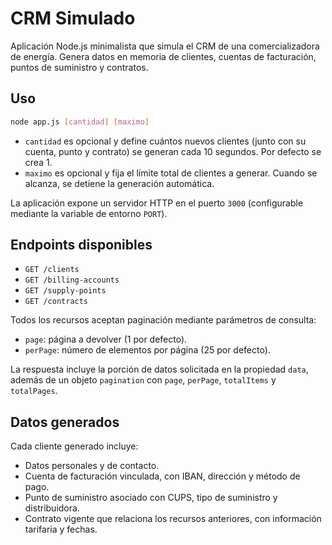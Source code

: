 # CRM Simulado

Aplicación Node.js minimalista que simula el CRM de una comercializadora de energía. Genera datos en memoria de clientes, cuentas de facturación, puntos de suministro y contratos.

## Uso

```bash
node app.js [cantidad] [maximo]
```

- `cantidad` es opcional y define cuántos nuevos clientes (junto con su cuenta, punto y contrato) se generan cada 10 segundos. Por defecto se crea 1.
- `maximo` es opcional y fija el límite total de clientes a generar. Cuando se alcanza, se detiene la generación automática.

La aplicación expone un servidor HTTP en el puerto `3000` (configurable mediante la variable de entorno `PORT`).

## Endpoints disponibles

- `GET /clients`
- `GET /billing-accounts`
- `GET /supply-points`
- `GET /contracts`

Todos los recursos aceptan paginación mediante parámetros de consulta:

- `page`: página a devolver (1 por defecto).
- `perPage`: número de elementos por página (25 por defecto).

La respuesta incluye la porción de datos solicitada en la propiedad `data`, además de un objeto `pagination` con `page`, `perPage`, `totalItems` y `totalPages`.

## Datos generados

Cada cliente generado incluye:

- Datos personales y de contacto.
- Cuenta de facturación vinculada, con IBAN, dirección y método de pago.
- Punto de suministro asociado con CUPS, tipo de suministro y distribuidora.
- Contrato vigente que relaciona los recursos anteriores, con información tarifaria y fechas.
